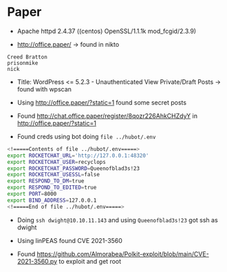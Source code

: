 # Paper


* Apache httpd 2.4.37 ((centos) OpenSSL/1.1.1k mod_fcgid/2.3.9)

* http://office.paper/ -> found in nikto

```
Creed Bratton
prisonmike
nick
```

* Title: WordPress <= 5.2.3 - Unauthenticated View Private/Draft Posts -> found with wpscan

* Using http://office.paper/?static=1 found some secret posts

* Found http://chat.office.paper/register/8qozr226AhkCHZdyY in http://office.paper/?static=1

* Found creds using bot doing `file ../hubot/.env`

```bash
<!=====Contents of file ../hubot/.env=====>
export ROCKETCHAT_URL='http://127.0.0.1:48320'
export ROCKETCHAT_USER=recyclops
export ROCKETCHAT_PASSWORD=Queenofblad3s!23
export ROCKETCHAT_USESSL=false
export RESPOND_TO_DM=true
export RESPOND_TO_EDITED=true
export PORT=8000
export BIND_ADDRESS=127.0.0.1
<!=====End of file ../hubot/.env=====>
```

* Doing `ssh dwight@10.10.11.143` and using `Queenofblad3s!23` got ssh as dwight

* Using linPEAS found CVE 2021-3560

* Found https://github.com/Almorabea/Polkit-exploit/blob/main/CVE-2021-3560.py to exploit and get root